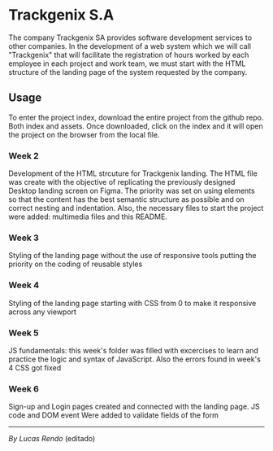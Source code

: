 # Trackgenix S.A
The company Trackgenix SA provides software development services to other companies.
In the development of a web system which we will call "Trackgenix" that will facilitate the
registration of hours worked by each employee in each project and work team, we must start with the
HTML structure of the landing page of the system requested by the company.

## Usage
To enter the project index, download the entire project from the github repo. Both index and assets. Once downloaded, click on the index and it will open the project on the browser from the local file.

### Week 2
Development of the HTML strcuture for Trackgenix landing. The HTML file was create with the objective of replicating the previously designed Desktop landing screen on Figma. The priority was set on using elements so that the content has the best semantic structure as possible and on correct nesting and indentation.
Also, the necessary files to start the project were added: multimedia files and this README.

### Week 3
Styling of the landing page without the use of responsive tools putting the priority on the coding of reusable styles

### Week 4
Styling of the landing page starting with CSS from 0 to make it responsive across any viewport

### Week 5
JS fundamentals: this week's folder was filled with excercises to learn and practice the logic and syntax of JavaScript. Also the errors found in week's 4 CSS got fixed

### Week 6
Sign-up and Login pages created and connected with the landing page. JS code and DOM event Were added to validate fields of the form

---
_By Lucas Rendo_ (editado) 